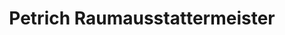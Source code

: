 ---
title: "Petrich Raumausstattermeister"
url: /aitrang/petrich-raumausstattermeister/
shop: Raumausstattung
---